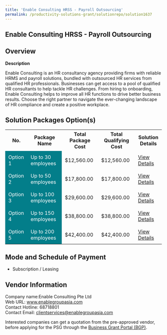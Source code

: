 ```yaml
---
title: 'Enable Consulting HRSS - Payroll Outsourcing'
permalink: /productivity-solutions-grant/solutionrepo/solution1637
---
```


## Enable Consulting HRSS - Payroll Outsourcing

## Overview

**Description**

Enable Consulting is an HR consultancy agency providing firms with reliable HRMS and payroll solutions, bundled with outsourced HR services from qualified HR professionals. Businesses can get access to a pool of qualified HR consultants to help tackle HR challenges. From hiring to onboarding, Enable Consulting helps to improve all HR functions to drive better business results. Choose the right partner to navigate the ever-changing landscape of HR compliance and create a positive workplace.

## Solution Packages Option(s)

<table>
<tr>
<th><b>No.</b></th>
<th><b>Package Name</b></th>
<th><b>Total Package Cost</b></th>
<th><b>Total Qualifying Cost</b></th>
<th><b>Solution Details</b></th>
</tr>
<tr>
<td style='padding: 10px; background-color: #037E8A; color: #FFFFFF;'>Option 1</td>
<td style='padding: 10px; background-color: #037E8A; color: #FFFFFF;'>Up to 30 employees</td>
<td style='padding: 10px;'>$12,560.00</td>
<td style='padding: 10px;'>$12,560.00</td>
<td style='padding: 10px;'><a href='/images/psg/Enable_Consulting_HRSS_Payroll_Outsourcing_Desensitised_Annex3_Part1.pdf' target='_blank'>View Details</a></td>
</tr>
<tr>
<td style='padding: 10px; background-color: #037E8A; color: #FFFFFF;'>Option 2</td>
<td style='padding: 10px; background-color: #037E8A; color: #FFFFFF;'>Up to 50 employees</td>
<td style='padding: 10px;'>$17,800.00</td>
<td style='padding: 10px;'>$17,800.00</td>
<td style='padding: 10px;'><a href='/images/psg/Enable_Consulting_HRSS_Payroll_Outsourcing_Desensitised_Annex3_Part2.pdf' target='_blank'>View Details</a></td>
</tr>
<tr>
<td style='padding: 10px; background-color: #037E8A; color: #FFFFFF;'>Option 3</td>
<td style='padding: 10px; background-color: #037E8A; color: #FFFFFF;'>Up to 100 employees</td>
<td style='padding: 10px;'>$29,600.00</td>
<td style='padding: 10px;'>$29,600.00</td>
<td style='padding: 10px;'><a href='/images/psg/Enable_Consulting_HRSS_Payroll_Outsourcing_Desensitised_Annex3_Part3.pdf' target='_blank'>View Details</a></td>
</tr>
<tr>
<td style='padding: 10px; background-color: #037E8A; color: #FFFFFF;'>Option 4</td>
<td style='padding: 10px; background-color: #037E8A; color: #FFFFFF;'>Up to 150 employees</td>
<td style='padding: 10px;'>$38,800.00</td>
<td style='padding: 10px;'>$38,800.00</td>
<td style='padding: 10px;'><a href='/images/psg/Enable_Consulting_HRSS_Payroll_Outsourcing_Desensitised_Annex3_Part4.pdf' target='_blank'>View Details</a></td>
</tr>
<tr>
<td style='padding: 10px; background-color: #037E8A; color: #FFFFFF;'>Option 5</td>
<td style='padding: 10px; background-color: #037E8A; color: #FFFFFF;'>Up to 200 employees</td>
<td style='padding: 10px;'>$42,400.00</td>
<td style='padding: 10px;'>$42,400.00</td>
<td style='padding: 10px;'><a href='/images/psg/Enable_Consulting_HRSS_Payroll_Outsourcing_Desensitised_Annex3_Part5.pdf' target='_blank'>View Details</a></td>
</tr>
</table>

## Mode and Schedule of Payment

 - Subscription / Leasing

## Vendor Information

 Company name:Enable Consulting Pte Ltd<br>Web URL: www.enablegroupasia.com <br>Contact Hotline: 68718801 <br>Contact Email: clientservices@enablegroupasia.com 

Interested companies can get a quotation from the pre-approved vendor, before applying for the PSG through the <a href='https://www.businessgrants.gov.sg/' target='_blank' rel='noopener'>Business Grant Portal (BGP)</a>.

<script src="/jquery/resize-tables.js"></script>
